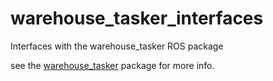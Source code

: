 # warehouse_tasker_interfaces
Interfaces with the warehouse_tasker ROS package

see the [warehouse_tasker](https://github.com/imJohly/warehouse_tasker) package for more info.
